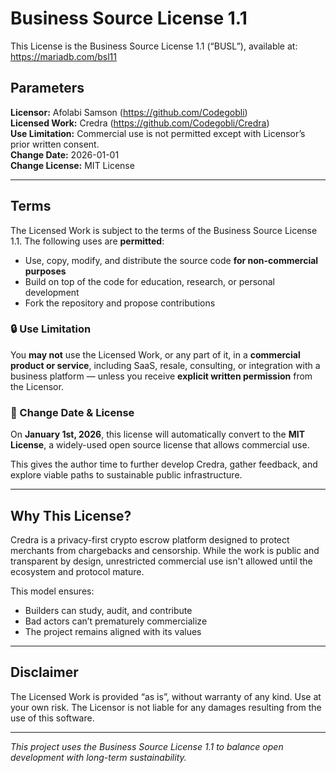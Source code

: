 # Business Source License 1.1

This License is the Business Source License 1.1 (“BUSL”), available at:  
https://mariadb.com/bsl11

## Parameters

**Licensor:** Afolabi Samson (https://github.com/Codegobli)  
**Licensed Work:** Credra (https://github.com/Codegobli/Credra)  
**Use Limitation:** Commercial use is not permitted except with Licensor’s prior written consent.  
**Change Date:** 2026-01-01  
**Change License:** MIT License

---

## Terms

The Licensed Work is subject to the terms of the Business Source License 1.1. The following uses are **permitted**:

- Use, copy, modify, and distribute the source code **for non-commercial purposes**
- Build on top of the code for education, research, or personal development
- Fork the repository and propose contributions

### 🔒 Use Limitation

You **may not** use the Licensed Work, or any part of it, in a **commercial product or service**, including SaaS, resale, consulting, or integration with a business platform — unless you receive **explicit written permission** from the Licensor.

### 📅 Change Date & License

On **January 1st, 2026**, this license will automatically convert to the **MIT License**, a widely-used open source license that allows commercial use.

This gives the author time to further develop Credra, gather feedback, and explore viable paths to sustainable public infrastructure.

---

## Why This License?

Credra is a privacy-first crypto escrow platform designed to protect merchants from chargebacks and censorship. While the work is public and transparent by design, unrestricted commercial use isn't allowed until the ecosystem and protocol mature.

This model ensures:
- Builders can study, audit, and contribute
- Bad actors can’t prematurely commercialize
- The project remains aligned with its values

---

## Disclaimer

The Licensed Work is provided “as is”, without warranty of any kind. Use at your own risk. The Licensor is not liable for any damages resulting from the use of this software.

---

_This project uses the Business Source License 1.1 to balance open development with long-term sustainability._
